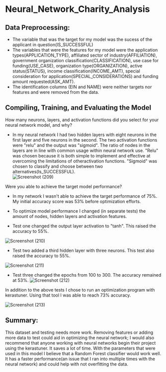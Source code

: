 # Neural_Network_Charity_Analysis

## Data Preprocessing:
  - The variable that was the target for my model was the sucess of the applicant in question(IS_SUCCESSFUL)
  - The variables that were the features for my model were the application types(APPLICATION_TYPE), affiliated sector of industry(AFFILIATION), government organization        classification(CLASSIFICATION), use case for funding(USE_CASE), organization type(ORGANIZATION), active status(STATUS), income classification(INCOME_AMT), special consideration for application(SPECIAL_CONSIDERATIONS) and funding amount requested(ASK_AMT). 
  - The identification columns (EIN and NAME) were neither targets nor features and were removed from the data.


## Compiling, Training, and Evaluating the Model
How many neurons, layers, and activation functions did you select for your neural network model, and why?
  - In my neural network I had two hidden layers with eight neurons in the first layer and five neurons in the second. The two activation functions were "relu" and the output was "sigmoid". The ratio of nodes in the layers are in line with common usage within neural network use. "Relu" was chosen because it is both simple to implement and effective at overcoming the limitations of otheractivation functions. "Sigmoid" was chosen to classify and choose between two alternatives(Is_SUCCESSFUL).  
![Screenshot (209)](https://user-images.githubusercontent.com/90067477/152052893-649e4273-6d76-449c-b9a1-4a9cf2b0ef1b.png)

Were you able to achieve the target model performance?
  - In my network I wasn't able to achieve the target performance of 75%. My initial accuracy score was 53% before optimization efforts. 

  - To optimize model performance I changed (in separate tests) the amount of nodes, hidden layers and activation features. 
  - Test one changed the output layer activation to "tanh". This raised the accuracy to 55%. 
  
   ![Screenshot (210)](https://user-images.githubusercontent.com/90067477/152054497-97cb6187-ed6f-425e-9ecc-223068ff4486.png)
   
  - Test two added a third hidden layer with three neurons. This test also raised the accuracy to 55%. 
  
  ![Screenshot (211)](https://user-images.githubusercontent.com/90067477/152055034-b3a4f19a-db3a-4395-bdf2-98201bc5c808.png)

  - Test three changed the epochs from 100 to 300. The accuracy remained at 53%. 
  ![Screenshot (212)](https://user-images.githubusercontent.com/90067477/152055827-66d42396-4147-42e8-bd63-499ae617de3d.png)
  
In addition to the above tests I chose to run an optimization program with kerastuner. Using that tool I was able to reach 73% accuracy. 

![Screenshot (213)](https://user-images.githubusercontent.com/90067477/152057008-1db616e5-8de9-43ef-b478-91d3ccf8626c.png)

## Summary: 
This dataset and testing needs more work. Removing features or adding more data to test could aid in optimizing the neural network; I would also recommend that anyone working with neural networks begin their project using the kerastuner. It saves a lot of time. 
With the parameters that were used in this model I believe that a Random Forest classifier would work well. It has a faster performance(an issue that I ran into multiple times with the neural network) and could help with not overfitting the data.    
